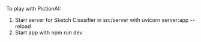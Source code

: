 To play with PictionAI:
1. Start server for Sketch Classifier in src/server with uvicorn server:app --reload
2. Start app with npm run dev
